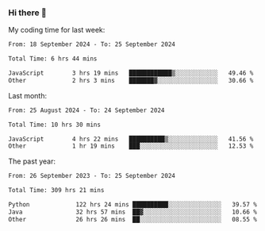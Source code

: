 ### Hi there 👋

My coding time for last week:

<!--START_SECTION:week-->

```txt
From: 18 September 2024 - To: 25 September 2024

Total Time: 6 hrs 44 mins

JavaScript        3 hrs 19 mins   ████████████▒░░░░░░░░░░░░   49.46 %
Other             2 hrs 3 mins    ███████▓░░░░░░░░░░░░░░░░░   30.66 %
```

<!--END_SECTION:week-->

Last month:

<!--START_SECTION:month-->

```txt
From: 25 August 2024 - To: 24 September 2024

Total Time: 10 hrs 30 mins

JavaScript        4 hrs 22 mins   ██████████▒░░░░░░░░░░░░░░   41.56 %
Other             1 hr 19 mins    ███░░░░░░░░░░░░░░░░░░░░░░   12.53 %
```

<!--END_SECTION:month-->

The past year:

<!--START_SECTION:year-->

```txt
From: 26 September 2023 - To: 25 September 2024

Total Time: 309 hrs 21 mins

Python             122 hrs 24 mins ██████████░░░░░░░░░░░░░░░   39.57 %
Java               32 hrs 57 mins  ██▓░░░░░░░░░░░░░░░░░░░░░░   10.66 %
Other              26 hrs 26 mins  ██░░░░░░░░░░░░░░░░░░░░░░░   08.55 %
```

<!--END_SECTION:year-->
